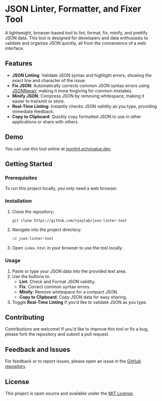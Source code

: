 
# JSON Linter, Formatter, and Fixer Tool

A lightweight, browser-based tool to lint, format, fix, minify, and prettify JSON data. This tool is designed for developers and data enthusiasts to validate and organize JSON quickly, all from the convenience of a web interface.

## Features

- **JSON Linting**: Validate JSON syntax and highlight errors, showing the exact line and character of the issue.
- **Fix JSON**: Automatically corrects common JSON syntax errors using [JSONRepair](https://github.com/njoylab/jsonrepair), making it more forgiving for common mistakes.
- **Minify JSON**: Compress JSON by removing whitespace, making it easier to transmit or store.
- **Real-Time Linting**: Instantly checks JSON validity as you type, providing immediate feedback.
- **Copy to Clipboard**: Quickly copy formatted JSON to use in other applications or share with others.

## Demo

You can use this tool online at [jsonlint.echovalue.dev](https://jsonlint.echovalue.dev).

## Getting Started

### Prerequisites

To run this project locally, you only need a web browser.

### Installation

1. Clone the repository:
   ```bash
   git clone https://github.com/njoylab/json-linter-tool
   ```
   
2. Navigate into the project directory:
   ```bash
   cd json-linter-tool
   ```

3. Open `index.html` in your browser to use the tool locally.

### Usage

1. Paste or type your JSON data into the provided text area.
2. Use the buttons to:
   - **Lint**: Check and Format JSON validity.
   - **Fix**: Correct common syntax errors.
   - **Minify**: Remove whitespace for a compact JSON.
   - **Copy to Clipboard**: Copy JSON data for easy sharing.
3. Toggle **Real-Time Linting** if you’d like to validate JSON as you type.

## Contributing

Contributions are welcome! If you'd like to improve this tool or fix a bug, please fork the repository and submit a pull request.

## Feedback and Issues

For feedback or to report issues, please open an issue in the [GitHub repository](https://github.com/yourusername/json-linter-tool/issues).

## License

This project is open source and available under the [MIT License](LICENSE).
